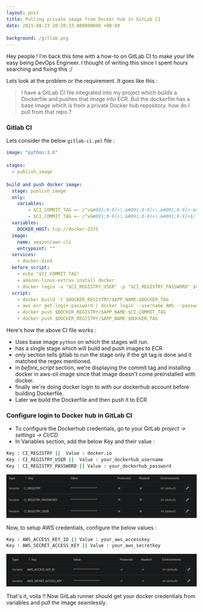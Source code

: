 ```yaml
---
layout: post
title: Pulling private image from Docker hub in GitLab CI
date: 2021-08-23 20:20:33.000000000 +00:00
 
background: /gitlab.png
---  
```

Hey people ! I'm back this time with a how-to on GitLab CI to make your life easy being DevOps Engineer. I thought of  writing this since I spent hours searching and fixing this :/    
  
  
Lets look at the problem or the requirement. It goes like this :   
  
  
> I have a GitLab CI file integrated into my project which builds a Dockerfile and pushes that image into ECR. But the dockerfile has a base image which is from a private Docker hub repository. how do I pull from that repo ?
  
### Gitlab CI  
Lets consider the below ```gitlab-ci.yml``` file :   
```yml  
image: "python:3.6"     
                    
stages:                                   
  - publish_image                         

build and push docker image:        
  stage: publish_image
  only:                                   
    variables:
        - $CI_COMMIT_TAG =~ /^v&#091;0-9]+\.&#091;0-9]+\.&#091;0-9]+-&#091;0-9]+\.&#091;0-9]+\.&#091;0-9]+$/ 
        - $CI_COMMIT_TAG =~ /^v&#091;0-9]+\.&#091;0-9]+\.&#091;0-9]+$/     
  variables:
    DOCKER_HOST: tcp://docker:2375
  image: 
    name: amazon/aws-cli
    entrypoint: ""
  services:
    - docker:dind 
  before_script:
    - echo "$CI_COMMIT_TAG"
    - amazon-linux-extras install docker
    - docker login -u "$CI_REGISTRY_USER" -p "$CI_REGISTRY_PASSWORD" $CI_REGISTRY
  script:
    - docker build -t $DOCKER_REGISTRY/$APP_NAME:$DOCKER_TAG .
    - aws ecr get-login-password | docker login --username AWS --password-stdin $DOCKER_REGISTRY 
    - docker push $DOCKER_REGISTRY/$APP_NAME:$CI_COMMIT_TAG
    - docker push $DOCKER_REGISTRY/$APP_NAME:$DOCKER_TAG
```
  
  
Here's how the above CI file works :   

- Uses base image ```python``` on which the stages will run.
- has a single stage which will build and push images to ECR
- *only* section tells gitlab to run the stage only if the git tag is done and it matched the regex mentioned. 
- in *before_script* section, we're displaying the commit tag and installing docker in aws-cli image since that image doesn't come preinstalled with docker.
- finally we're doing docker login to with our dockerhub account before building Dockerfile.
- Later we build the Dockerfile and then push it to ECR
  
 
  
### Configure login to Docker hub in GitLab CI
  

- To configure the Dockerhub credentials, go to your GitLab *project -&gt; settings -&gt; CI/CD*
- In Variables section, add the below Key and their value :
  
 
```sh
Key : CI_REGISTRY ||  Value : docker.io
Key : CI_REGISTRY_USER ||  Value : your_dockerhub_username
Key : CI_REGISTRY_PASSWORD || Value : your_dockerhub_password
```

![](/ci-var.png)
  
Now, to setup AWS credentials, configure the below values :   
  
```sh
Key : AWS_ACCESS_KEY_ID || Value : your_aws_accesskey
Key : AWS_SECRET_ACCESS_KEY || Value : your_aws_secretkey
```
![](/ci-aws.png)
 
  
 That's it, voila !! Now GitLab runner should get your docker credentials from variables and pull the image seamlessly.   
  
